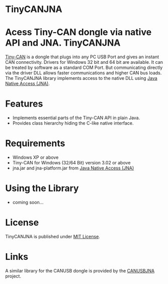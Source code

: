 # TinyCANJNA
Acess Tiny-CAN dongle via native API and JNA. 
TinyCANJNA
=========

[Tiny-CAN](http://www.mhs-elektronik.de/) is a dongle that plugs into any PC USB Port and gives an instant CAN connectivity. Drivers for Windows 32 bit and 64 bit are available. It can be treated by software as a standard COM Port. But communicating directly via the driver DLL allows faster communications and higher CAN bus loads. The TinyCANJNA library implements access to the native DLL using [Java Native Access (JNA)](https://github.com/twall/jna).

Features
========

* Implements essential parts of the Tiny-CAN API in plain Java.
* Provides class hierarchy hiding the C-like native interface.

Requirements
============

* Windows XP or above
* Tiny-CAN for Windows (32/64 Bit) version 3.02 or above
* jna.jar and jna-platform.jar from [Java Native Access (JNA)](https://github.com/twall/jna)

Using the Library
=================

* coming soon...

License
=======

TinyCANJNA is published under [MIT License](http://choosealicense.com/licenses/mit/).

Links
=======

A similar library for the CANUSB dongle is provided by the [CANUSBJNA](http://github.com/HardwareSpielerei/CANUSBJNA) project.
